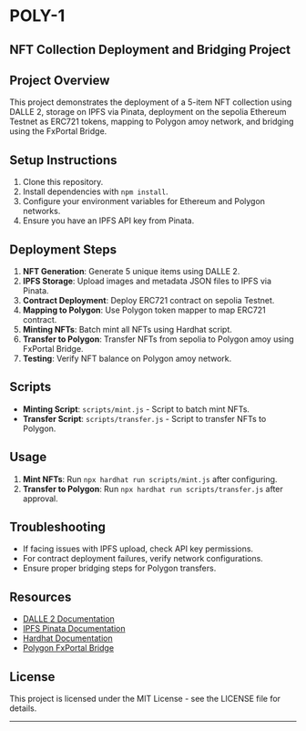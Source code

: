 # POLY-1

## NFT Collection Deployment and Bridging Project

## Project Overview
This project demonstrates the deployment of a 5-item NFT collection using DALLE 2, storage on IPFS via Pinata, deployment on the sepolia Ethereum Testnet as ERC721 tokens, mapping to Polygon amoy network, and bridging using the FxPortal Bridge.

## Setup Instructions
1. Clone this repository.
2. Install dependencies with `npm install`.
3. Configure your environment variables for Ethereum and Polygon networks.
4. Ensure you have an IPFS API key from Pinata.

## Deployment Steps
1. **NFT Generation**: Generate 5 unique items using DALLE 2.
2. **IPFS Storage**: Upload images and metadata JSON files to IPFS via Pinata.
3. **Contract Deployment**: Deploy ERC721 contract on sepolia Testnet.
4. **Mapping to Polygon**: Use Polygon token mapper to map ERC721 contract.
5. **Minting NFTs**: Batch mint all NFTs using Hardhat script.
6. **Transfer to Polygon**: Transfer NFTs from sepolia to Polygon amoy using FxPortal Bridge.
7. **Testing**: Verify NFT balance on Polygon amoy network.

## Scripts
- **Minting Script**: `scripts/mint.js` - Script to batch mint NFTs.
- **Transfer Script**: `scripts/transfer.js` - Script to transfer NFTs to Polygon.

## Usage
1. **Mint NFTs**: Run `npx hardhat run scripts/mint.js` after configuring.
2. **Transfer to Polygon**: Run `npx hardhat run scripts/transfer.js` after approval.

## Troubleshooting
- If facing issues with IPFS upload, check API key permissions.
- For contract deployment failures, verify network configurations.
- Ensure proper bridging steps for Polygon transfers.

## Resources
- [DALLE 2 Documentation](link-to-dalle-docs)
- [IPFS Pinata Documentation](link-to-pinata-docs)
- [Hardhat Documentation](link-to-hardhat-docs)
- [Polygon FxPortal Bridge](link-to-polygon-bridge-docs)

## License
This project is licensed under the MIT License - see the LICENSE file for details.
- - -
